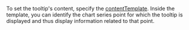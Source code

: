 To set the tooltip's content, specify the [contentTemplate](/Documentation/ApiReference/Data_Visualization_Widgets/dxChart/Configuration/tooltip/#contentTemplate). Inside the template, you can identify the chart series point for which the tooltip is displayed and thus display information related to that point.